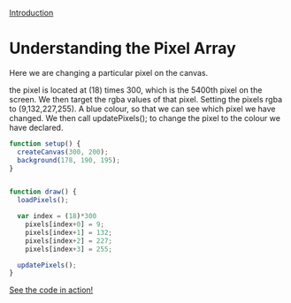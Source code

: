 [Introduction](../)


# Understanding the Pixel Array

Here we are changing a particular pixel on the canvas.

the pixel is located at (18) times 300, which is the 5400th pixel on the screen. We then target the rgba values of that pixel. Setting the pixels rgba to (9,132,227,255). A blue colour, so that we can see which pixel we have changed.
We then call updatePixels(); to change the pixel to the colour we have declared.

```js
function setup() {
  createCanvas(300, 200);
  background(178, 190, 195);
}


function draw() {
  loadPixels();

  var index = (18)*300
    pixels[index+0] = 9;
    pixels[index+1] = 132;
    pixels[index+2] = 227;
    pixels[index+3] = 255;

  updatePixels();
}

```

[See the code in action!](sketch.html)
